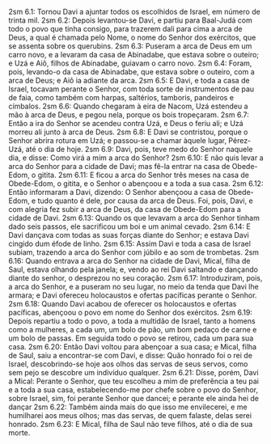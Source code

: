 2sm 6.1: Tornou Davi a ajuntar todos os escolhidos de Israel, em número de trinta mil.
2sm 6.2: Depois levantou-se Davi, e partiu para Baal-Judá com todo o povo que tinha consigo, para trazerem dali para cima a arca de Deus, a qual é chamada pelo Nome, o nome do Senhor dos exércitos, que se assenta sobre os querubins.
2sm 6.3: Puseram a arca de Deus em um carro novo, e a levaram da casa de Abinadabe, que estava sobre o outeiro; e Uzá e Aiô, filhos de Abinadabe, guiavam o carro novo.
2sm 6.4: Foram, pois, levando-o da casa de Abinadabe, que estava sobre o outeiro, com a arca de Deus; e Aiô ia adiante da arca.
2sm 6.5: E Davi, e toda a casa de Israel, tocavam perante o Senhor, com toda sorte de instrumentos de pau de faia, como também com harpas, saltérios, tamboris, pandeiros e címbalos.
2sm 6.6: Quando chegaram à eira de Nacom, Uzá estendeu a mão à arca de Deus, e pegou nela, porque os bois tropeçaram.
2sm 6.7: Então a ira do Senhor se acendeu contra Uzá, e Deus o feriu ali; e Uzá morreu ali junto à arca de Deus.
2sm 6.8: E Davi se contristou, porque o Senhor abrira rotura em Uzá; e passou-se a chamar àquele lugar, Pérez-Uzá, até o dia de hoje.
2sm 6.9: Davi, pois, teve medo do Senhor naquele dia, e disse: Como virá a mim a arca do Senhor?
2sm 6.10: E não quis levar a arca do Senhor para a cidade de Davi; mas fê-la entrar na casa de Obede-Edom, o gitita.
2sm 6.11: E ficou a arca do Senhor três meses na casa de Obede-Edom, o gitita, e o Senhor o abençoou e a toda a sua casa.
2sm 6.12: Então informaram a Davi, dizendo: O Senhor abençoou a casa de Obede-Edom, e tudo quanto é dele, por causa da arca de Deus. Foi, pois, Davi, e com alegria fez subir a arca de Deus, da casa de Obede-Edom para a cidade de Davi.
2sm 6.13: Quando os que levavam a arca do Senhor tinham dado seis passos, ele sacrificou um boi e um animal cevado.
2sm 6.14: E Davi dançava com todas as suas forças diante do Senhor; e estava Davi cingido dum éfode de linho.
2sm 6.15: Assim Davi e toda a casa de Israel subiam, trazendo a arca do Senhor com júbilo e ao som de trombetas.
2sm 6.16: Quando entrava a arca do Senhor na cidade de Davi, Mical, filha de Saul, estava olhando pela janela; e, vendo ao rei Davi saltando e dançando diante do senhor, o desprezou no seu coração.
2sm 6.17: Introduziram, pois, a arca do Senhor, e a puseram no seu lugar, no meio da tenda que Davi lhe armara; e Davi ofereceu holocaustos e ofertas pacíficas perante o Senhor.
2sm 6.18: Quando Davi acabou de oferecer os holocaustos e ofertas pacíficas, abençoou o povo em nome do Senhor dos exércitos.
2sm 6.19: Depois repartiu a todo o povo, a toda a multidão de Israel, tanto a homens como a mulheres, a cada um, um bolo de pão, um bom pedaço de carne e um bolo de passas. Em seguida todo o povo se retirou, cada um para sua casa.
2sm 6.20: Então Davi voltou para abençoar a sua casa; e Mical, filha de Saul, saiu a encontrar-se com Davi, e disse: Quão honrado foi o rei de Israel, descobrindo-se hoje aos olhos das servas de seus servos, como sem pejo se descobre um indivíduo qualquer.
2sm 6.21: Disse, porém, Davi a Mical: Perante o Senhor, que teu escolheu a mim de preferência a teu pai e a toda a sua casa, estabelecendo-me por chefe sobre o povo do Senhor, sobre Israel, sim, foi perante Senhor que dancei; e perante ele ainda hei de dançar
2sm 6.22: Também ainda mais do que isso me envilecerei, e me humilharei aos meus olhos; mas das servas, de quem falaste, delas serei honrado.
2sm 6.23: E Mical, filha de Saul não teve filhos, até o dia de sua morte.
